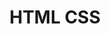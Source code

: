 ---
layout: tag-blog
title: HTML CSS
slug: htmlcss
category: dev
menu: false
order: 1
open: true
---